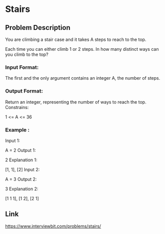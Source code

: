 # Stairs

## Problem Description

You are climbing a stair case and it takes A steps to reach to the top.

Each time you can either climb 1 or 2 steps. In how many distinct ways can you climb to the top?



### Input Format:

The first and the only argument contains an integer A, the number of steps.
### Output Format:

Return an integer, representing the number of ways to reach the top.
Constrains:

1 <= A <= 36
### Example :

Input 1:

A = 2 Output 1:

2 Explanation 1:

[1, 1], [2] Input 2:

A = 3 Output 2:

3 Explanation 2: 

[1 1 1], [1 2], [2 1]

## Link

https://www.interviewbit.com/problems/stairs/